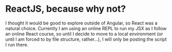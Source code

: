 <h1>ReactJS, because why not?</h1>

<p>I thought it would be good to explore outside of Angular, so React was a natural choice. Currently I am using an online REPL to run my JSX as I follow an online React course, so until I decide to move to a local environment (or until I am forced to by file structure, rather...), I will only be posting the script I run there.</p>